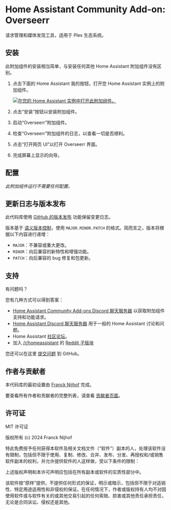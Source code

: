 # Home Assistant Community Add-on: Overseerr

请求管理和媒体发现工具，适用于 Plex 生态系统。

## 安装

此附加组件的安装相当简单，与安装任何其他 Home Assistant 附加组件没有区别。

1. 点击下面的 Home Assistant 我的按钮，打开您 Home Assistant 实例上的附加组件。

   [![在您的 Home Assistant 实例中打开此附加组件。][addon-badge]][addon]

1. 点击“安装”按钮以安装附加组件。
1. 启动“Overseerr”附加组件。
1. 检查“Overseerr”附加组件的日志，以查看一切是否顺利。
1. 点击“打开网页 UI”以打开 Overseerr 界面。
1. 完成屏幕上显示的向导。

## 配置

_此附加组件运行不需要任何配置。_

## 更新日志与版本发布

此代码库使用 [GitHub 的版本发布][releases] 功能保留变更日志。

版本基于 [语义版本控制][semver]，使用 `MAJOR.MINOR.PATCH` 的格式。简而言之，版本将根据以下内容进行递增：

- `MAJOR`：不兼容或重大更改。
- `MINOR`：向后兼容的新特性和增强功能。
- `PATCH`：向后兼容的 bug 修复和包更新。

## 支持

有问题吗？

您有几种方式可以得到答案：

- [Home Assistant Community Add-ons Discord 聊天服务器][discord] 以获取附加组件支持和功能请求。
- [Home Assistant Discord 聊天服务器][discord-ha] 用于一般的 Home Assistant 讨论和问题。
- Home Assistant [社区论坛][forum]。
- 加入 [/r/homeassistant][reddit] 的 [Reddit 子版块][reddit]

您还可以在这里 [提交问题][issue] 到 GitHub。

## 作者与贡献者

本代码库的最初设置由 [Franck Nijhof][frenck] 完成。

要查看所有作者和贡献者的完整列表，请查看 [贡献者页面][contributors]。

## 许可证

MIT 许可证

版权所有 (c) 2024 Franck Nijhof

特此免费授予任何获得本软件及相关文档文件（“软件”）副本的人，处理该软件没有限制，包括但不限于使用、复制、修改、合并、发布、分发、再授权和/或销售软件副本的权利，并允许提供软件的人这样做，受以下条件的限制：

上述版权声明和本许可声明应包括在所有副本或软件的实质性部分中。

该软件按“原样”提供，不提供任何形式的保证，明示或暗示，包括但不限于对适销性、特定用途适用性和非侵权的保证。在任何情况下，作者或版权持有人均不对因使用软件或与软件有关的或其他交易引起的任何索赔、损害或其他责任承担责任，无论是合同诉讼、侵权还是其他。

[addon-badge]: https://my.home-assistant.io/badges/supervisor_addon.svg
[addon]: https://my.home-assistant.io/redirect/supervisor_addon/?addon=a0d7b954_overseerr&repository_url=https%3A%2F%2Fgithub.com%2Fhassio-addons%2Frepository
[contributors]: https://github.com/hassio-addons/addon-overseerr/graphs/contributors
[discord-ha]: https://discord.gg/c5DvZ4e
[discord]: https://discord.me/hassioaddons
[forum]: https://community.home-assistant.io/t/?u=frenck
[frenck]: https://github.com/frenck
[issue]: https://github.com/hassio-addons/addon-overseerr/issues
[reddit]: https://reddit.com/r/homeassistant
[releases]: https://github.com/hassio-addons/addon-overseerr/releases
[semver]: http://semver.org/spec/v2.0.0.html